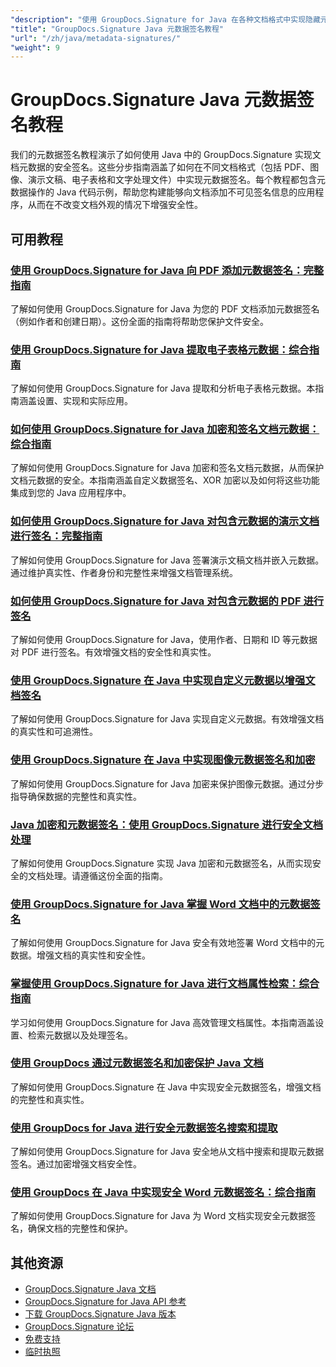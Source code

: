 ```yaml
---
"description": "使用 GroupDocs.Signature for Java 在各种文档格式中实现隐藏元数据签名的完整教程。"
"title": "GroupDocs.Signature Java 元数据签名教程"
"url": "/zh/java/metadata-signatures/"
"weight": 9
---
```


# GroupDocs.Signature Java 元数据签名教程

我们的元数据签名教程演示了如何使用 Java 中的 GroupDocs.Signature 实现文档元数据的安全签名。这些分步指南涵盖了如何在不同文档格式（包括 PDF、图像、演示文稿、电子表格和文字处理文件）中实现元数据签名。每个教程都包含元数据操作的 Java 代码示例，帮助您构建能够向文档添加不可见签名信息的应用程序，从而在不改变文档外观的情况下增强安全性。

## 可用教程

### [使用 GroupDocs.Signature for Java 向 PDF 添加元数据签名：完整指南](./groupdocs-signature-java-add-metadata-to-pdfs/)
了解如何使用 GroupDocs.Signature for Java 为您的 PDF 文档添加元数据签名（例如作者和创建日期）。这份全面的指南将帮助您保护文件安全。

### [使用 GroupDocs.Signature for Java 提取电子表格元数据：综合指南](./extract-spreadsheet-metadata-groupdocs-signature-java/)
了解如何使用 GroupDocs.Signature for Java 提取和分析电子表格元数据。本指南涵盖设置、实现和实际应用。

### [如何使用 GroupDocs.Signature for Java 加密和签名文档元数据：综合指南](./encrypt-sign-metadata-groupdocs-java/)
了解如何使用 GroupDocs.Signature for Java 加密和签名文档元数据，从而保护文档元数据的安全。本指南涵盖自定义数据签名、XOR 加密以及如何将这些功能集成到您的 Java 应用程序中。

### [如何使用 GroupDocs.Signature for Java 对包含元数据的演示文档进行签名：完整指南](./groupdocs-signature-java-sign-presentation-metadata/)
了解如何使用 GroupDocs.Signature for Java 签署演示文稿文档并嵌入元数据。通过维护真实性、作者身份和完整性来增强文档管理系统。

### [如何使用 GroupDocs.Signature for Java 对包含元数据的 PDF 进行签名](./sign-pdf-metadata-groupdocs-signature-java/)
了解如何使用 GroupDocs.Signature for Java，使用作者、日期和 ID 等元数据对 PDF 进行签名。有效增强文档的安全性和真实性。

### [使用 GroupDocs.Signature 在 Java 中实现自定义元数据以增强文档签名](./implement-custom-metadata-java-groupdocs-signature/)
了解如何使用 GroupDocs.Signature for Java 实现自定义元数据。有效增强文档的真实性和可追溯性。

### [使用 GroupDocs.Signature 在 Java 中实现图像元数据签名和加密](./groupdocs-signature-java-image-metadata-encryption/)
了解如何使用 GroupDocs.Signature for Java 加密来保护图像元数据。通过分步指导确保数据的完整性和真实性。

### [Java 加密和元数据签名：使用 GroupDocs.Signature 进行安全文档处理](./java-encryption-metadata-signature-groupdocs-signature/)
了解如何使用 GroupDocs.Signature 实现 Java 加密和元数据签名，从而实现安全的文档处理。请遵循这份全面的指南。

### [使用 GroupDocs.Signature for Java 掌握 Word 文档中的元数据签名](./master-metadata-signing-word-docs-groupdocs-signature-java/)
了解如何使用 GroupDocs.Signature for Java 安全有效地签署 Word 文档中的元数据。增强文档的真实性和安全性。

### [掌握使用 GroupDocs.Signature for Java 进行文档属性检索：综合指南](./groupdocs-signature-java-document-properties-tutorial/)
学习如何使用 GroupDocs.Signature for Java 高效管理文档属性。本指南涵盖设置、检索元数据以及处理签名。

### [使用 GroupDocs 通过元数据签名和加密保护 Java 文档](./java-metadata-signature-encryption-groupdocs/)
了解如何使用 GroupDocs.Signature 在 Java 中实现安全元数据签名，增强文档的完整性和真实性。

### [使用 GroupDocs for Java 进行安全元数据签名搜索和提取](./groupdocs-signature-secure-metadata-search-java/)
了解如何使用 GroupDocs.Signature for Java 安全地从文档中搜索和提取元数据签名。通过加密增强文档安全性。

### [使用 GroupDocs 在 Java 中实现安全 Word 元数据签名：综合指南](./secure-word-metadata-signatures-java-groupdocs/)
了解如何使用 GroupDocs.Signature for Java 为 Word 文档实现安全元数据签名，确保文档的完整性和保护。

## 其他资源

- [GroupDocs.Signature Java 文档](https://docs.groupdocs.com/signature/java/)
- [GroupDocs.Signature for Java API 参考](https://reference.groupdocs.com/signature/java/)
- [下载 GroupDocs.Signature Java 版本](https://releases.groupdocs.com/signature/java/)
- [GroupDocs.Signature 论坛](https://forum.groupdocs.com/c/signature)
- [免费支持](https://forum.groupdocs.com/)
- [临时执照](https://purchase.groupdocs.com/temporary-license/)